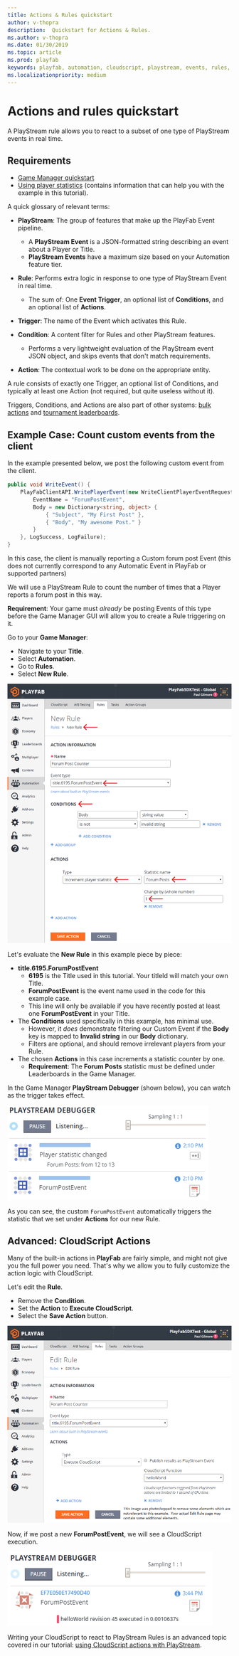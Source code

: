 ```yaml
---
title: Actions & Rules quickstart
author: v-thopra
description:  Quickstart for Actions & Rules.
ms.author: v-thopra
ms.date: 01/30/2019
ms.topic: article
ms.prod: playfab
keywords: playfab, automation, cloudscript, playstream, events, rules, conditions, actions, hooks
ms.localizationpriority: medium
---
```


# Actions and rules quickstart

A PlayStream rule allows you to react to a subset of one type of PlayStream events in real time.

## Requirements

- [Game Manager quickstart](../../config/gamemanager/quickstart.md)
- [Using player statistics](../../data/playerdata/using-player-statistics.md) (contains information that can help you with the example in this tutorial).

A quick glossary of relevant terms:

- **PlayStream**: The group of features that make up the PlayFab Event pipeline.
  - A **PlayStream Event** is a JSON-formatted string describing an event about a Player or Title.
  - **PlayStream Events** have a maximum size based on your Automation feature tier.

- **Rule**: Performs extra logic in response to one type of PlayStream Event in real time.
  - The sum of: One **Event Trigger**, an optional list of **Conditions**, and an optional list of **Actions**.

- **Trigger**: The name of the Event which activates this Rule.

- **Condition**: A content filter for Rules and other PlayStream features.
  - Performs a very lightweight evaluation of the PlayStream event JSON object, and skips events that don't match requirements.

- **Action**: The contextual work to be done on the appropriate entity.

A rule consists of exactly one Trigger, an optional list of Conditions, and typically at least one Action (not required, but quite useless without it).

Triggers, Conditions, and Actions are also part of other systems: [bulk actions](../../automation/actions-rules/bulk-actions-for-an-entire-player-segment.md) and [tournament leaderboards](../../social/tournaments-leaderboards/using-resettable-statistics-and-leaderboards.md).

## Example Case: Count custom events from the client

In the example presented below, we post the following custom event from the client.

```csharp
public void WriteEvent() {
    PlayFabClientAPI.WritePlayerEvent(new WriteClientPlayerEventRequest {
        EventName = "ForumPostEvent",
        Body = new Dictionary<string, object> {
            { "Subject", "My First Post" },
            { "Body", "My awesome Post." }
        }
    }, LogSuccess, LogFailure);
}
```

In this case, the client is manually reporting a Custom forum post Event (this does not currently correspond to any Automatic Event in PlayFab or supported partners)

 We will use a PlayStream Rule to count the number of times that a Player reports a forum post in this way.

**Requirement**: Your game must *already* be posting Events of this type before the Game Manager GUI will allow you to create a Rule triggering on it.

Go to your **Game Manager**:

- Navigate to your **Title**.
- Select **Automation**.
- Go to **Rules**.
- Select **New Rule**.

![Game Manager - automation - new rule](media/tutorials/game-manager-automation-new-rule.png)  

Let's evaluate the **New Rule** in this example piece by piece:

- **title.6195.ForumPostEvent**
  - **6195** is the Title used in this tutorial. Your titleId will match your own Title.
  - **ForumPostEvent** is the event name used in the code for this example case.
  - This line will only be available if you have recently posted at least one **ForumPostEvent** in your Title.
- The **Conditions** used specifically in this example, has minimal use.
  - However, it *does* demonstrate filtering our Custom Event if the **Body** key is mapped to **Invalid string** in our **Body** dictionary.
  - Filters are optional, and should remove irrelevant players from your Rule.
- The chosen **Actions** in this case increments a statistic counter by one.
  - **Requirement**: The **Forum Posts** statistic must be defined under Leaderboards in the Game Manager.

In the Game Manager **PlayStream Debugger** (shown below), you can watch as the trigger takes effect.

![Game Manager - PlayStream - debugger - event trigger](media/tutorials/game-manager-playstream-debugger-event-trigger.png)  

As you can see, the custom `ForumPostEvent` automatically triggers the statistic that we set under **Actions** for our new Rule.

## Advanced: CloudScript Actions

Many of the built-in actions in **PlayFab** are fairly simple, and might not give you the full power you need. That's why we allow you to fully customize the action logic with CloudScript.

Let's edit the **Rule**.

- Remove the **Condition**.
- Set the **Action** to **Execute CloudScript**.
- Select the **Save Action** button.

![Game Manager - automation - edit rule](media/tutorials/game-manager-automation-edit-rule.png)  

Now, if we post a new **ForumPostEvent**, we will see a CloudScript execution.

![Game Manager - PlayStream - debugger - CloudScript execution](media/tutorials/game-manager-playstream-debugger-cloudscript-execution.png)  

Writing your CloudScript to react to PlayStream Rules is an advanced topic covered in our tutorial: [using CloudScript actions with PlayStream](using-cloudscript-actions-with-playstream.md).
